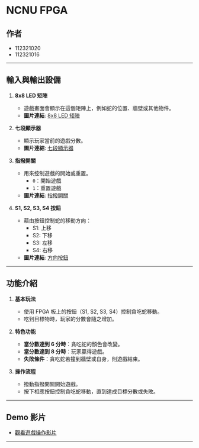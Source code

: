 
# NCNU FPGA 
## 作者
- 112321020
- 112321016

---

## 輸入與輸出設備
1. **8x8 LED 矩陣**
   - 遊戲畫面會顯示在這個矩陣上，例如蛇的位置、牆壁或其他物件。
   - **圖片連結**: [8x8 LED 矩陣](https://github.com/benny7431/final-project-ncnu-2024/blob/main/732.jpg)

2. **七段顯示器**
   - 顯示玩家當前的遊戲分數。
   - **圖片連結**: [七段顯示器](https://github.com/benny7431/final-project-ncnu-2024/blob/main/012.jpg)

3. **指撥開關**
   - 用來控制遊戲的開始或重置。
     - `0`：開始遊戲
     - `1`：重置遊戲
   - **圖片連結**: [指撥開關](https://github.com/benny7431/final-project-ncnu-2024/blob/main/458.jpg)

4. **S1, S2, S3, S4 按鈕**
   - 藉由按鈕控制蛇的移動方向：
     - S1: 上移
     - S2: 下移
     - S3: 左移
     - S4: 右移
   - **圖片連結**: [方向按鈕](https://github.com/benny7431/final-project-ncnu-2024/blob/main/854.jpg)

---

## 功能介紹
1. **基本玩法**
   - 使用 FPGA 板上的按鈕（S1, S2, S3, S4）控制貪吃蛇移動。
   - 吃到目標物時，玩家的分數會隨之增加。

2. **特色功能**
   - **當分數達到 6 分時**：貪吃蛇的顏色會改變。
   - **當分數達到 8 分時**：玩家贏得遊戲。
   - **失敗條件**：貪吃蛇若撞到牆壁或自身，則遊戲結束。

3. **操作流程**
   - 撥動指撥開關開始遊戲。
   - 按下相應按鈕控制貪吃蛇移動，直到達成目標分數或失敗。

---

## Demo 影片
- [觀看遊戲操作影片]()

---
